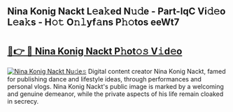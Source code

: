 ## Nina Konig Nackt L𝚎a𝚔ed N𝚞𝚍e - Part-IqC Vi𝚍𝚎o L𝚎a𝚔s - H𝚘𝚝 O𝚗𝚕yf𝚊ns P𝚑𝚘tos eeWt7

# <h2><a href="http://kf96ap.oniu.top/?m=Nina+Konig+Nackt">🔗👉 🔴 Nina Konig Nackt P𝚑ot𝚘𝚜 V𝚒d𝚎o</a></h2>

[![Nina Konig Nackt Nu𝚍e𝚜](https://i.imgur.com/0qMVB7G.gif)](http://kf96ap.oniu.top/?m=Nina+Konig+Nackt)
Digital content creator Nina Konig Nackt, famed for publishing dance and lifestyle ideas, through performances and personal vlogs. Nina Konig Nackt's public image is marked by a welcoming and genuine demeanor, while the private aspects of his life remain cloaked in secrecy.  

